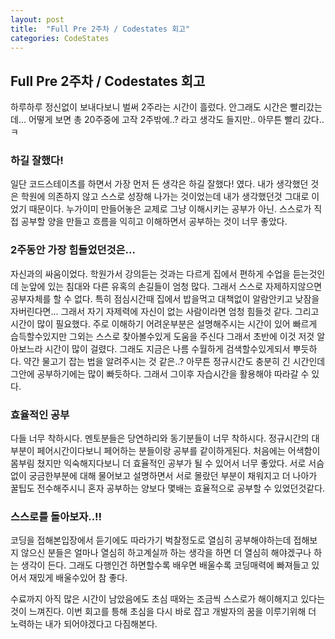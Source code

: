 ```yaml
---
layout: post
title:  "Full Pre 2주차 / Codestates 회고"
categories: CodeStates
---
```


Full Pre 2주차 / Codestates 회고
---

하루하루 정신없이 보내다보니 벌써 2주라는 시간이 흘렀다. 안그래도 시간은 빨리갔는데... 어떻게 보면 총 20주중에 고작 2주밖에..? 라고 생각도 들지만.. 아무튼 빨리 갔다..ㅋ

### 하길 잘했다!
일단 코드스테이츠를 하면서 가장 먼저 든 생각은 하길 잘했다! 였다. 내가 생각했던 것은 학원에 의존하지 않고 스스로 성장해 나가는 것이었는데 내가 생각했던것 그대로 이었기 때문이다. 누가이미 만들어놓은 교제로 그냥 이해시키는 공부가 아닌. 스스로가 직접 공부할 양을 만들고 흐름을 익히고 이해하면서 공부하는 것이 너무 좋았다. 

### 2주동안 가장 힘들었던것은...
자신과의 싸움이었다. 학원가서 강의듣는 것과는 다르게 집에서 편하게 수업을 듣는것인데 눈앞에 있는 침대와 다른 유혹의 손길들이 엄청 많다. 그래서 스스로 자제하지않으면 공부자체를 할 수 없다.
특히 점심시간때 집에서 밥을먹고 대책없이 알람안키고 낮잠을 자버린다면... 그래서 자기 자제력에 자신이 없는 사람이라면 엄청 힘들것 같다.
그리고 시간이 많이 필요했다. 주로 이해하기 어려운부분은 설명해주시는 시간이 있어 빠르게 습득할수있지만 그외는 스스로 찾아볼수있게 도움을 주신다 그래서 초반에 이것 저것 알아보느라 시간이 많이 걸렸다. 그래도 지금은 나름 수월하게 검색할수있게되서 뿌듯하다. 약간 물고기 잡는 법을 알려주시는 것 같은..? 아무튼 정규시간도 충분히 긴 시간인데 그안에 공부하기에는 많이 빠듯하다. 그래서 그이후 자습시간을 활용해야 따라갈 수 있다.

### 효율적인 공부
다들 너무 착하시다. 멘토분들은 당연하리와 동기분들이 너무 착하시다. 정규시간의 대부분이 페어시간이다보니 페어하는 분들이랑 공부를 같이하게된다. 처음에는 어색함이 몸부림 쳤지만 익숙해지다보니 더 효율적인 공부가 될 수 있어서 너무 좋았다. 서로 서슴없이 궁금한부분에 대해 물어보고 설명하면서 서로 몰랐던 부분이 채워지고 더 나아가 꿀팁도 전수해주시니 혼자 공부하는 양보다 몇배는 효율적으로 공부할 수 있었던것같다.

### 스스로를 돌아보자..!!
코딩을 접해본입장에서 듣기에도 따라가기 벅찰정도로 열심히 공부해야하는데 접해보지 않으신 분들은 얼마나 열심히 하고계실까 하는 생각을 하면 더 열심히 해야겠구나 하는 생각이 든다. 그래도 다행인건 하면할수록 배우면 배울수록 코딩매력에 빠져들고 있어서 재밌게 배울수있어 참 좋다.

수료까지 아직 많은 시간이 남았음에도  초심 때와는 조금씩  스스로가 해이해지고 있다는 것이 느껴진다. 이번 회고를 틍해 초심을 다시 바로 잡고 개발자의 꿈을 이루기위해 더 노력하는 내가 되어야겠다고 다짐해본다.

